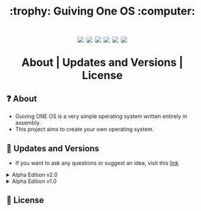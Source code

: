 <h1 align=center>
:trophy: Guiving One OS :computer:
<h1>
<p align=center>
  <img src="https://img.shields.io/github/downloads/GFS-0508/Guiving-ONE-OS/total.svg">
  <img src="https://img.shields.io/github/watchers/GFS-0508/Guiving-ONE-OS.svg">
  <img src="https://img.shields.io/github/stars/GFS-0508/Guiving-ONE-OS.svg">
  <img src="https://img.shields.io/github/license/GFS-0508/Guiving-ONE-OS.svg">
  <img src="https://img.shields.io/github/languages/count/GFS-0508/Guiving-ONE-OS">
  <img src="https://img.shields.io/github/last-commit/GFS-0508/Guiving-ONE-OS">
</p>

<p align=center>  
<a>About | Updates and Versions | License</a>
</p>


## :question:	 About
- Guiving ONE OS is a very simple operating system written entirely in assembly.<br>
- This project aims to create your own operating system.
## :1st_place_medal: Updates and Versions
- If you want to ask any questions or suggest an idea, visit this [link](https://github.com/GFS-0508/Guiving-ONE-OS/discussions)

<details><summary>Alpha Edition v2.0</summary>

 :bangbang: [**Download NOW**]() :bangbang:
 
> Update in: 05/07/2022
 - New possible updates
    - [ ] Keyboard
    - [ ] Mouse
    - [ ] Promot Command
</details>

<details><summary>Alpha Edition v1.0</summary>

 :bangbang: [**Download NOW**](https://github.com/GFS-0508/Guiving-ONE-OS/tree/main/alpha-edition/version%201.0%20-%20stable) :bangbang:
 
> Update in: 12/03/2022
 
 - Features
    - [x] Bootloader
    - [x] Kernel
    - [x] Basic Introducion
    - [ ] Keyboard
    - [ ] Mouse
    - [ ] File System
    - [ ] Commands
    - [ ] Secure Boot
    - [ ] Promot Command

</details>



## :memo:	License
